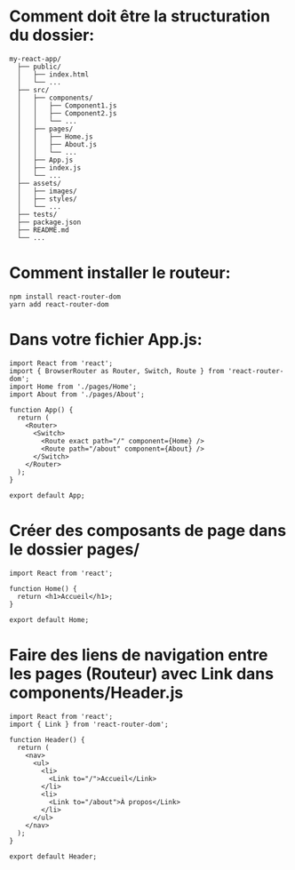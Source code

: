 # Comment doit être la structuration du dossier:
```
my-react-app/
  ├── public/
  │   ├── index.html
  │   └── ...
  ├── src/
  │   ├── components/
  │   │   ├── Component1.js
  │   │   ├── Component2.js
  │   │   └── ...
  │   ├── pages/
  │   │   ├── Home.js
  │   │   ├── About.js
  │   │   └── ...
  │   ├── App.js
  │   ├── index.js
  │   └── ...
  ├── assets/
  │   ├── images/
  │   ├── styles/
  │   └── ...
  ├── tests/
  ├── package.json
  ├── README.md
  └── ...
```

# Comment installer le routeur:
```
npm install react-router-dom
yarn add react-router-dom
```

# Dans votre fichier App.js:
```
import React from 'react';
import { BrowserRouter as Router, Switch, Route } from 'react-router-dom';
import Home from './pages/Home';
import About from './pages/About';

function App() {
  return (
    <Router>
      <Switch>
        <Route exact path="/" component={Home} />
        <Route path="/about" component={About} />
      </Switch>
    </Router>
  );
}

export default App;
```
# Créer des composants de page dans le dossier pages/ 
```
import React from 'react';

function Home() {
  return <h1>Accueil</h1>;
}

export default Home;
```
# Faire des liens de navigation entre les pages (Routeur) avec Link dans components/Header.js
```
import React from 'react';
import { Link } from 'react-router-dom';

function Header() {
  return (
    <nav>
      <ul>
        <li>
          <Link to="/">Accueil</Link>
        </li>
        <li>
          <Link to="/about">À propos</Link>
        </li>
      </ul>
    </nav>
  );
}

export default Header;
```